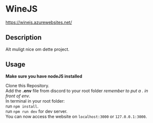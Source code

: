 # WineJS

https://winejs.azurewebsites.net/

## Description

Alt muligt nice om dette project.

## Usage
**Make sure you have nodeJS installed**

Clone this Repository.  
Add the **.env** file from discord to your root folder _remember to put a . in front of env_.  
In terminal in your root folder:  
run `npm install`.  
run `npm run dev` for dev server.  
You can now access the website on `localhost:3000` or `127.0.0.1:3000`.
